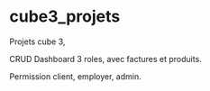 # cube3_projets
 
Projets cube 3,

CRUD Dashboard 3 roles, avec factures et produits.

Permission client, employer, admin.